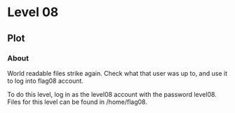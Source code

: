 # Level 08

## Plot

### About

World readable files strike again. Check what that user was up to, and use it to log into flag08 account.

To do this level, log in as the level08 account with the password level08. Files for this level can be found in /home/flag08.